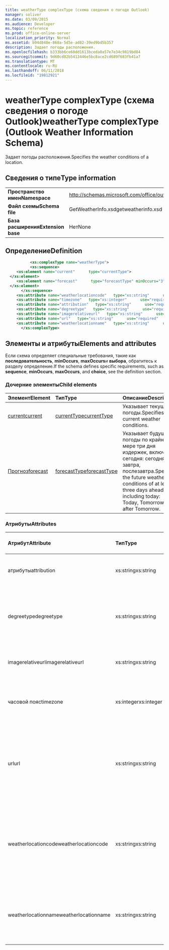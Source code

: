 ```yaml
---
title: weatherType complexType (схема сведения о погоде Outlook)
manager: soliver
ms.date: 03/09/2015
ms.audience: Developer
ms.topic: reference
ms.prod: office-online-server
localization_priority: Normal
ms.assetid: b94d848e-868a-5d5e-ad82-39ed9bd5b357
description: Задает погоды расположения.
ms.openlocfilehash: b333bb6ce60dd1613bceda0a57e7e34c9819bd84
ms.sourcegitcommit: 9d60cd82b5413446e5bc8ace2cd689f683fb41a7
ms.translationtype: MT
ms.contentlocale: ru-RU
ms.lasthandoff: 06/11/2018
ms.locfileid: "19812921"
---
```

# <a name="weathertype-complextype-outlook-weather-information-schema"></a><span data-ttu-id="3eebb-103">weatherType complexType (схема сведения о погоде Outlook)</span><span class="sxs-lookup"><span data-stu-id="3eebb-103">weatherType complexType (Outlook Weather Information Schema)</span></span>

<span data-ttu-id="3eebb-104">Задает погоды расположения.</span><span class="sxs-lookup"><span data-stu-id="3eebb-104">Specifies the weather conditions of a location.</span></span>
  
## <a name="type-information"></a><span data-ttu-id="3eebb-105">Сведения о типе</span><span class="sxs-lookup"><span data-stu-id="3eebb-105">Type information</span></span>

|||
|:-----|:-----|
|<span data-ttu-id="3eebb-106">**Пространство имен**</span><span class="sxs-lookup"><span data-stu-id="3eebb-106">**Namespace**</span></span> <br/> |http://schemas.microsoft.com/office/outlook/15/getweatherinfo.xsd  <br/> |
|<span data-ttu-id="3eebb-107">**Файл схемы**</span><span class="sxs-lookup"><span data-stu-id="3eebb-107">**Schema file**</span></span> <br/> |<span data-ttu-id="3eebb-108">GetWeatherInfo.xsd</span><span class="sxs-lookup"><span data-stu-id="3eebb-108">getweatherinfo.xsd</span></span>  <br/> |
|<span data-ttu-id="3eebb-109">**База расширения**</span><span class="sxs-lookup"><span data-stu-id="3eebb-109">**Extension base**</span></span> <br/> |<span data-ttu-id="3eebb-110">Нет</span><span class="sxs-lookup"><span data-stu-id="3eebb-110">None</span></span>  <br/> |
   
## <a name="definition"></a><span data-ttu-id="3eebb-111">Определение</span><span class="sxs-lookup"><span data-stu-id="3eebb-111">Definition</span></span>

```XML
           <xs:complexType name="weatherType">
           <xs:sequence>
     <xs:element name="current"      type="currentType">
  </xs:element>  
     <xs:element name="forecast"      type="forecastType" minOccurs="3"     maxOccurs="unbounded"    >
  </xs:element>  
       </xs:sequence>
     <xs:attribute name="weatherlocationcode"   type="xs:string"      use="required"     />
     <xs:attribute name="timezone"   type="xs:integer"      use="required"     />
     <xs:attribute name="attribution"   type="xs:string"      use="required"     />
     <xs:attribute name="degreetype"   type="xs:string"      use="required"     />
     <xs:attribute name="imagerelativeurl"   type="xs:string"      use="required"     />
     <xs:attribute name="url"   type="xs:string"      use="required"     />
     <xs:attribute name="weatherlocationname"   type="xs:string"      use="required"     />
       </xs:complexType>

```

## <a name="elements-and-attributes"></a><span data-ttu-id="3eebb-112">Элементы и атрибуты</span><span class="sxs-lookup"><span data-stu-id="3eebb-112">Elements and attributes</span></span>

<span data-ttu-id="3eebb-113">Если схема определяет специальные требования, такие как **последовательность**, **minOccurs**, **maxOccurs**и **выбора**, обратитесь к разделу определение.</span><span class="sxs-lookup"><span data-stu-id="3eebb-113">If the schema defines specific requirements, such as **sequence**, **minOccurs**, **maxOccurs**, and **choice**, see the definition section.</span></span> 
  
### <a name="child-elements"></a><span data-ttu-id="3eebb-114">Дочерние элементы</span><span class="sxs-lookup"><span data-stu-id="3eebb-114">Child elements</span></span>

|<span data-ttu-id="3eebb-115">**Элемент**</span><span class="sxs-lookup"><span data-stu-id="3eebb-115">**Element**</span></span>|<span data-ttu-id="3eebb-116">**Тип**</span><span class="sxs-lookup"><span data-stu-id="3eebb-116">**Type**</span></span>|<span data-ttu-id="3eebb-117">**Описание**</span><span class="sxs-lookup"><span data-stu-id="3eebb-117">**Description**</span></span>|
|:-----|:-----|:-----|
|[<span data-ttu-id="3eebb-118">current</span><span class="sxs-lookup"><span data-stu-id="3eebb-118">current</span></span>](current-element-weathertype-complextypeoutlook-weather-information-schema.md) <br/> |[<span data-ttu-id="3eebb-119">currentType</span><span class="sxs-lookup"><span data-stu-id="3eebb-119">currentType</span></span>](currenttype-complextype-outlook-weather-information-schema.md) <br/> |<span data-ttu-id="3eebb-120">Указывает текущий погоды.</span><span class="sxs-lookup"><span data-stu-id="3eebb-120">Specifies the current weather conditions.</span></span>  <br/> |
|[<span data-ttu-id="3eebb-121">Прогноз</span><span class="sxs-lookup"><span data-stu-id="3eebb-121">forecast</span></span>](forecast-element-weathertype-complextypeoutlook-weather-information-schema.md) <br/> |[<span data-ttu-id="3eebb-122">forecastType</span><span class="sxs-lookup"><span data-stu-id="3eebb-122">forecastType</span></span>](forecasttype-complextype-outlook-weather-information-schema.md) <br/> |<span data-ttu-id="3eebb-123">Указывает будущих погоды по крайней мере три дня издержек, включая сегодня: сегодня, завтра, послезавтра.</span><span class="sxs-lookup"><span data-stu-id="3eebb-123">Specifies the future weather conditions of at least three days ahead including today: Today, Tomorrow, Day after Tomorrow.</span></span>  <br/> |
   
### <a name="attributes"></a><span data-ttu-id="3eebb-124">Атрибуты</span><span class="sxs-lookup"><span data-stu-id="3eebb-124">Attributes</span></span>

|<span data-ttu-id="3eebb-125">**Атрибут**</span><span class="sxs-lookup"><span data-stu-id="3eebb-125">**Attribute**</span></span>|<span data-ttu-id="3eebb-126">**Тип**</span><span class="sxs-lookup"><span data-stu-id="3eebb-126">**Type**</span></span>|<span data-ttu-id="3eebb-127">**Обязательное**</span><span class="sxs-lookup"><span data-stu-id="3eebb-127">**Required**</span></span>|<span data-ttu-id="3eebb-128">**Описание**</span><span class="sxs-lookup"><span data-stu-id="3eebb-128">**Description**</span></span>|<span data-ttu-id="3eebb-129">**Возможные значения**</span><span class="sxs-lookup"><span data-stu-id="3eebb-129">**Possible values**</span></span>|
|:-----|:-----|:-----|:-----|:-----|
|<span data-ttu-id="3eebb-130">атрибуты</span><span class="sxs-lookup"><span data-stu-id="3eebb-130">attribution</span></span>  <br/> |<span data-ttu-id="3eebb-131">xs:string</span><span class="sxs-lookup"><span data-stu-id="3eebb-131">xs:string</span></span>  <br/> |<span data-ttu-id="3eebb-132">Обязательный</span><span class="sxs-lookup"><span data-stu-id="3eebb-132">required</span></span>  <br/> |<span data-ttu-id="3eebb-133">Указывает источник сведений о погоде.</span><span class="sxs-lookup"><span data-stu-id="3eebb-133">Specifies the source of the weather information.</span></span>  <br/> |<span data-ttu-id="3eebb-134">Значения типа xs: String</span><span class="sxs-lookup"><span data-stu-id="3eebb-134">A value of the type xs:string</span></span>  <br/> |
|<span data-ttu-id="3eebb-135">degreetype</span><span class="sxs-lookup"><span data-stu-id="3eebb-135">degreetype</span></span>  <br/> |<span data-ttu-id="3eebb-136">xs:string</span><span class="sxs-lookup"><span data-stu-id="3eebb-136">xs:string</span></span>  <br/> |<span data-ttu-id="3eebb-137">Обязательный</span><span class="sxs-lookup"><span data-stu-id="3eebb-137">required</span></span>  <br/> |<span data-ttu-id="3eebb-138">Определяет единицу измерения для температуры расположения, например градусы Цельсия.</span><span class="sxs-lookup"><span data-stu-id="3eebb-138">Specifies the unit for the temperature of the location for example, Celsius.</span></span>  <br/> |<span data-ttu-id="3eebb-139">C, F</span><span class="sxs-lookup"><span data-stu-id="3eebb-139">C, F</span></span>  <br/> |
|<span data-ttu-id="3eebb-140">imagerelativeurl</span><span class="sxs-lookup"><span data-stu-id="3eebb-140">imagerelativeurl</span></span>  <br/> |<span data-ttu-id="3eebb-141">xs:string</span><span class="sxs-lookup"><span data-stu-id="3eebb-141">xs:string</span></span>  <br/> |<span data-ttu-id="3eebb-142">Обязательный</span><span class="sxs-lookup"><span data-stu-id="3eebb-142">required</span></span>  <br/> |<span data-ttu-id="3eebb-143">URL-адрес изображения для расположения.</span><span class="sxs-lookup"><span data-stu-id="3eebb-143">Specifies the URL of the image for the location.</span></span>  <br/> |<span data-ttu-id="3eebb-144">Значения типа xs: String</span><span class="sxs-lookup"><span data-stu-id="3eebb-144">A value of the type xs:string</span></span>  <br/> |
|<span data-ttu-id="3eebb-145">часовой пояс</span><span class="sxs-lookup"><span data-stu-id="3eebb-145">timezone</span></span>  <br/> |<span data-ttu-id="3eebb-146">xs:integer</span><span class="sxs-lookup"><span data-stu-id="3eebb-146">xs:integer</span></span>  <br/> |<span data-ttu-id="3eebb-147">Обязательный</span><span class="sxs-lookup"><span data-stu-id="3eebb-147">required</span></span>  <br/> |<span data-ttu-id="3eebb-148">Задает смещение GMT.</span><span class="sxs-lookup"><span data-stu-id="3eebb-148">Specifies the GMT offset.</span></span>  <br/> |<span data-ttu-id="3eebb-149">Значение в диапазоне от -11 и 12 включительно</span><span class="sxs-lookup"><span data-stu-id="3eebb-149">A value between -11 and 12 inclusive</span></span>  <br/> |
|<span data-ttu-id="3eebb-150">url</span><span class="sxs-lookup"><span data-stu-id="3eebb-150">url</span></span>  <br/> |<span data-ttu-id="3eebb-151">xs:string</span><span class="sxs-lookup"><span data-stu-id="3eebb-151">xs:string</span></span>  <br/> |<span data-ttu-id="3eebb-152">Обязательный</span><span class="sxs-lookup"><span data-stu-id="3eebb-152">required</span></span>  <br/> |<span data-ttu-id="3eebb-153">Задает URL-адрес для веб-страницы, которая содержит информацию о погоде для заданного расположения службы прогноза погоды.</span><span class="sxs-lookup"><span data-stu-id="3eebb-153">Specifies the URL for the web page of the weather service that contains weather information for the specified location.</span></span>  <br/> |<span data-ttu-id="3eebb-154">Значения типа xs: String</span><span class="sxs-lookup"><span data-stu-id="3eebb-154">A value of the type xs:string</span></span>  <br/> |
|<span data-ttu-id="3eebb-155">weatherlocationcode</span><span class="sxs-lookup"><span data-stu-id="3eebb-155">weatherlocationcode</span></span>  <br/> |<span data-ttu-id="3eebb-156">xs:string</span><span class="sxs-lookup"><span data-stu-id="3eebb-156">xs:string</span></span>  <br/> |<span data-ttu-id="3eebb-157">Обязательный</span><span class="sxs-lookup"><span data-stu-id="3eebb-157">required</span></span>  <br/> |<span data-ttu-id="3eebb-158">Указывает код, который связан с расположением, используемых для различения нескольких расположения, с одинаковыми именами.</span><span class="sxs-lookup"><span data-stu-id="3eebb-158">Specifies the code that is associated with the location used to distinguish multiple location that have the same name.</span></span>  <br/> |<span data-ttu-id="3eebb-159">Значения типа xs: String</span><span class="sxs-lookup"><span data-stu-id="3eebb-159">A value of the type xs:string</span></span>  <br/> |
|<span data-ttu-id="3eebb-160">weatherlocationname</span><span class="sxs-lookup"><span data-stu-id="3eebb-160">weatherlocationname</span></span>  <br/> |<span data-ttu-id="3eebb-161">xs:string</span><span class="sxs-lookup"><span data-stu-id="3eebb-161">xs:string</span></span>  <br/> |<span data-ttu-id="3eebb-162">Обязательный</span><span class="sxs-lookup"><span data-stu-id="3eebb-162">required</span></span>  <br/> |<span data-ttu-id="3eebb-163">Указывает имя расположения, которое отображается в элементе управления раскрывающегося списка.</span><span class="sxs-lookup"><span data-stu-id="3eebb-163">Specifies the name of the location that appears in the drop-down control.</span></span>  <br/> |<span data-ttu-id="3eebb-164">Значения типа xs: String</span><span class="sxs-lookup"><span data-stu-id="3eebb-164">A value of the type xs:string</span></span>  <br/> |
   

